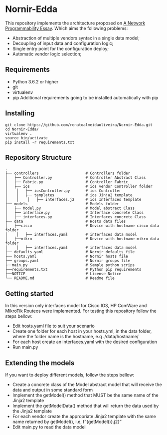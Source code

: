 # Nornir-Edda

This repository implements the architecture proposed on [A Network Programmability Essay](https://www.linkedin.com/pulse/network-programmability-essay-renato-oliveira/). Which aims the following problems:
* Abstraction of multiple vendors syntax in a single data model;
* Decoupling of input data and configuration logic;
* Single entry point for the configuration deploy;
* Automatic vendor logic selection;

## Requirements
* Python 3.6.2 or higher
* git
* virtualenv
* pip
Additional requirements going to be installed automatically with pip
## Installing
```shell
git clone https://github.com/renatoalmeidaoliveira/Nornir-Edda.git
cd Nornir-Edda/
virtualenv .
source bin/activate
pip install -r requirements.txt  
```
## Repository Structure 
    .
    ├── controllers						# Controllers folder
    │   ├── Controller.py				# Controller Abstract Class
    │   ├── Fabric.py					# Controller Fabric
    │   ├── ios							# ios vendor Controller folder
    │    │   ├── iosController.py		# ios Controller
    │    │   ├── templates				# ios Jinja2 template
    │    │    │   ├── interfaces.j2		# ios Interfaces template
    ├── models							# Models folder
    │   ├── Model.py					# Model abstract Class
    │   ├── interface.py				# Interface concrete Class
    │   ├── interfaces.py				# Interfaces concrete Class
    ├── data							# Hosts data files
    │   ├──cisco						# Device with hostname cisco data folder
    │    │   ├── interfaces.yaml		# interfaces data model
    │   ├──mikro						# Device with hostname mikro data folder
    │    │   ├── interfaces.yaml		# interfaces data model
    ├── defaults.yaml					# Nornir defaults file
    ├── hosts.yaml						# Nornir hosts file
    ├── groups.yaml						# Nornir groups file
    ├──main.py							# Sample python scrips
    ├──requirements.txt					# Python pip requirements
    ├──NOTICE							# License Notice
    └── README.md						# Readme file

## Getting started
In this version only interfaces model for Cisco IOS, HP ComWare and MikroTik Routeos were implemented. 
For testing this repository follow the steps bellow:
* Edit hosts.yaml file to suit your scenario
* Create one folder for each host in your hosts.yml, in the data folder, where the folder name is the hostname, e.q ./data/hostname/
* For each host create an interfaces.yaml with the desired configuration
* Run main.py

## Extending the models
If you want to deploy different models, follow the steps bellow:
* Create a concrete class of the Model abstract model that will receive the data and output in some standard form
* Implement the getModel() method that MUST be the same name of the Jinja2 template
* Implement the getModelData() method that will return the data used by the Jinja2 template
* For each vendor create the appropriate Jinja2 template with the same name returned by getModel(), i.e, f”{getModel()}.j2}” 
* Edit main.py to read the data model
